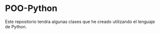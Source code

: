 # POO-Python
Este repositorio tendra algunas clases que he creado utilizando el lenguaje de Python.
